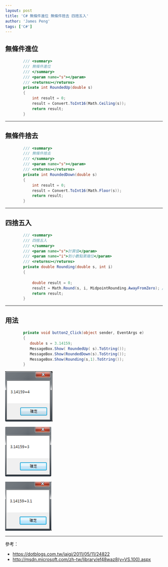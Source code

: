 ```yaml
---
layout: post
title: 'C# 無條件進位 無條件捨去 四捨五入'
author: 'James Peng'
tags: ['C#']
---
```


## 無條件進位 ##

~~~csharp
        /// <summary>
        /// 無條件進位
        /// </summary>
        /// <param name="s"></param>
        /// <returns></returns>
        private int RoundedUp(double s)
        {            
            int result = 0;
            result = Convert.ToInt16(Math.Ceiling(s));
            return result;
        }
~~~


----------

## 無條件捨去 ##

~~~csharp
        /// <summary>
        /// 無條件捨去
        /// </summary>
        /// <param name="s"></param>
        /// <returns></returns>
        private int RoundedDown(double s) 
        {
            int result = 0;
            result = Convert.ToInt16(Math.Floor(s));
            return result;
        }
~~~


----------

## 四捨五入 ##

~~~csharp
        /// <summary>
        /// 四捨五入
        /// </summary>
        /// <param name="s">計算值</param>
        /// <param name="i">到小數點第幾位</param>
        /// <returns></returns>
        private double Rounding(double s, int i)
        {

            double result = 0;
            result = Math.Round(s, i, MidpointRounding.AwayFromZero); //若是要呈現一般認知的四捨五入需加入第三個參數-MidpointRounding.AwayFromZero
            return result;
        }
~~~

----------


## 用法 ##

~~~csharp
        private void button2_Click(object sender, EventArgs e)
        {
           double s = 3.14159;
           MessageBox.Show( RoundedUp( s).ToString());
           MessageBox.Show(RoundedDown(s).ToString());
           MessageBox.Show(Rounding(s,1).ToString());
        }
~~~

![](..\images\2016-04-24-CSharp_MathRound\8RxEpKs.png)

![](..\images\2016-04-24-CSharp_MathRound\pWpcGyR.png)

![](..\images\2016-04-24-CSharp_MathRound\0GNEnoR.png)

----------

參考：

- https://dotblogs.com.tw/jaigi/2011/05/11/24822
- http://msdn.microsoft.com/zh-tw/library/ef48waz8(v=VS.100).aspx
